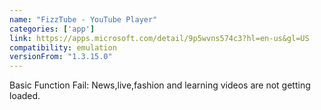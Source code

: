 ```yaml
---
name: "FizzTube - YouTube Player"
categories: ['app']
link: https://apps.microsoft.com/detail/9p5wvns574c3?hl=en-us&gl=US
compatibility: emulation
versionFrom: "1.3.15.0"
---
```


Basic Function Fail: News,live,fashion and learning videos are not getting loaded.
